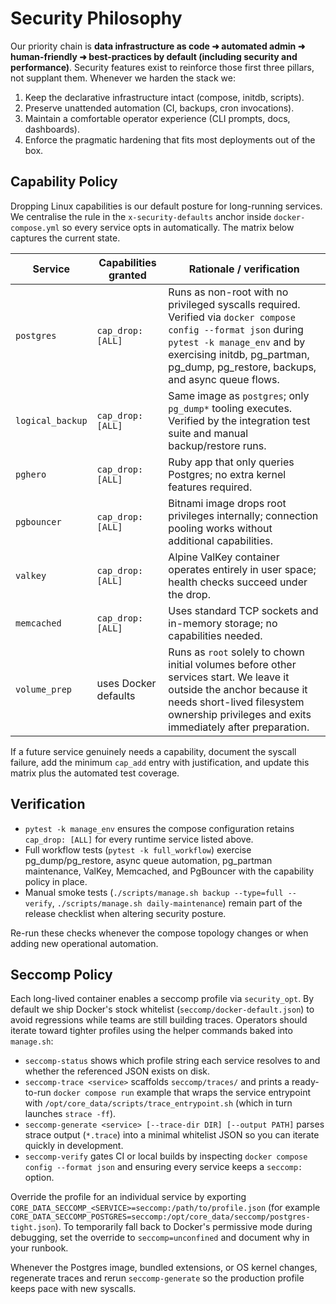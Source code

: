 # Security Philosophy

Our priority chain is **data infrastructure as code ➜ automated admin ➜ human-friendly ➜ best-practices by default (including security and performance)**. Security features exist to reinforce those first three pillars, not supplant them. Whenever we harden the stack we:

1. Keep the declarative infrastructure intact (compose, initdb, scripts).
2. Preserve unattended automation (CI, backups, cron invocations).
3. Maintain a comfortable operator experience (CLI prompts, docs, dashboards).
4. Enforce the pragmatic hardening that fits most deployments out of the box.

## Capability Policy

Dropping Linux capabilities is our default posture for long-running services. We centralise the rule in the `x-security-defaults` anchor inside `docker-compose.yml` so every service opts in automatically. The matrix below captures the current state.

| Service | Capabilities granted | Rationale / verification |
| --- | --- | --- |
| `postgres` | `cap_drop: [ALL]` | Runs as non-root with no privileged syscalls required. Verified via `docker compose config --format json` during `pytest -k manage_env` and by exercising initdb, pg_partman, pg_dump, pg_restore, backups, and async queue flows. |
| `logical_backup` | `cap_drop: [ALL]` | Same image as `postgres`; only `pg_dump*` tooling executes. Verified by the integration test suite and manual backup/restore runs. |
| `pghero` | `cap_drop: [ALL]` | Ruby app that only queries Postgres; no extra kernel features required. |
| `pgbouncer` | `cap_drop: [ALL]` | Bitnami image drops root privileges internally; connection pooling works without additional capabilities. |
| `valkey` | `cap_drop: [ALL]` | Alpine ValKey container operates entirely in user space; health checks succeed under the drop. |
| `memcached` | `cap_drop: [ALL]` | Uses standard TCP sockets and in-memory storage; no capabilities needed. |
| `volume_prep` | uses Docker defaults | Runs as `root` solely to chown initial volumes before other services start. We leave it outside the anchor because it needs short-lived filesystem ownership privileges and exits immediately after preparation. |

If a future service genuinely needs a capability, document the syscall failure, add the minimum `cap_add` entry with justification, and update this matrix plus the automated test coverage.

## Verification

- `pytest -k manage_env` ensures the compose configuration retains `cap_drop: [ALL]` for every runtime service listed above.
- Full workflow tests (`pytest -k full_workflow`) exercise pg_dump/pg_restore, async queue automation, pg_partman maintenance, ValKey, Memcached, and PgBouncer with the capability policy in place.
- Manual smoke tests (`./scripts/manage.sh backup --type=full --verify`, `./scripts/manage.sh daily-maintenance`) remain part of the release checklist when altering security posture.

Re-run these checks whenever the compose topology changes or when adding new operational automation.

## Seccomp Policy

Each long-lived container enables a seccomp profile via `security_opt`. By default we ship Docker's stock whitelist (`seccomp/docker-default.json`) to avoid regressions while teams are still building traces. Operators should iterate toward tighter profiles using the helper commands baked into `manage.sh`:

- `seccomp-status` shows which profile string each service resolves to and whether the referenced JSON exists on disk.
- `seccomp-trace <service>` scaffolds `seccomp/traces/` and prints a ready-to-run `docker compose run` example that wraps the service entrypoint with `/opt/core_data/scripts/trace_entrypoint.sh` (which in turn launches `strace -ff`).
- `seccomp-generate <service> [--trace-dir DIR] [--output PATH]` parses strace output (`*.trace`) into a minimal whitelist JSON so you can iterate quickly in development.
- `seccomp-verify` gates CI or local builds by inspecting `docker compose config --format json` and ensuring every service keeps a `seccomp:` option.

Override the profile for an individual service by exporting `CORE_DATA_SECCOMP_<SERVICE>=seccomp:/path/to/profile.json` (for example `CORE_DATA_SECCOMP_POSTGRES=seccomp:/opt/core_data/seccomp/postgres-tight.json`). To temporarily fall back to Docker's permissive mode during debugging, set the override to `seccomp=unconfined` and document why in your runbook.

Whenever the Postgres image, bundled extensions, or OS kernel changes, regenerate traces and rerun `seccomp-generate` so the production profile keeps pace with new syscalls.
